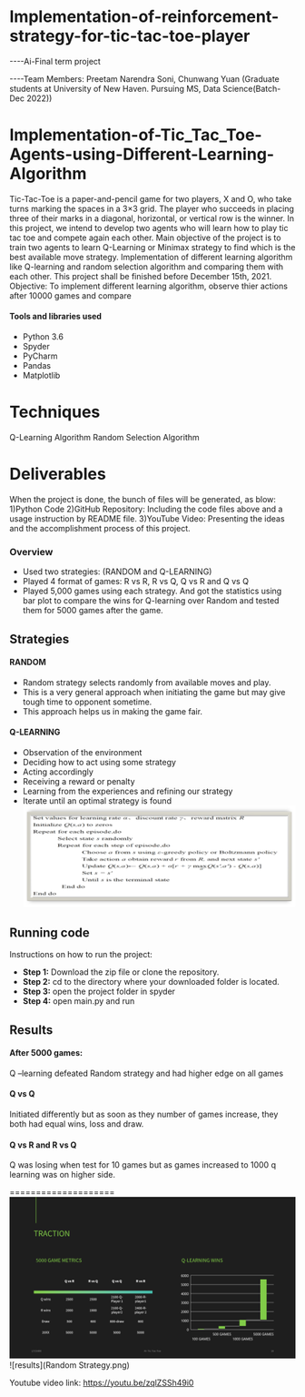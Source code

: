 # Implementation-of-reinforcement-strategy-for-tic-tac-toe-player
----Ai-Final term project

----Team Members: Preetam Narendra Soni, Chunwang Yuan (Graduate students at University of New Haven. Pursuing MS, Data Science(Batch-Dec 2022))
# Implementation-of-Tic_Tac_Toe-Agents-using-Different-Learning-Algorithm
Tic-Tac-Toe is a paper-and-pencil game for two players, X and O, who take turns marking the spaces in a 3×3 grid. The player who succeeds in placing three of their marks in a diagonal, horizontal, or vertical row is the winner.
In this project, we intend to develop two agents who will learn how to play tic tac toe and compete again each other. Main objective of the project is to train two agents to learn Q-Learning or Minimax strategy to find which is the best available move strategy.
Implementation of different learning algorithm like Q-learning and  random selection algorithm and comparing them with each other.
This project shall be finished before December 15th, 2021.
Objective: To implement different learning algorithm, observe thier actions after 10000 games and compare
#### Tools and libraries used
* Python 3.6
* Spyder
* PyCharm
* Pandas
* Matplotlib

# Techniques 
 Q-Learning Algorithm
Random Selection Algorithm

# Deliverables
When the project is done, the bunch of files will be generated, as blow:
1)Python Code
2)GitHub Repository: Including the code files above and a usage instruction by README file.
3)YouTube Video: Presenting the ideas and the accomplishment process of this project. 


### Overview
* Used two strategies: (RANDOM and Q-LEARNING) 
* Played 4 format of games: R vs R, R vs Q, Q vs R and Q vs Q
* Played 5,000 games using each strategy. And got the statistics using bar plot to compare the wins for Q-learning over Random and tested them for 5000 games after the game.

## Strategies
#### RANDOM 
* Random strategy selects randomly from available moves and play. 
* This is a very general approach when initiating the game but may give tough time to opponent sometime.
* This approach helps us in making the game fair.

#### Q-LEARNING
* Observation of the environment
* Deciding how to act using some strategy
* Acting accordingly
* Receiving a reward or penalty
* Learning from the experiences and refining our strategy
* Iterate until an optimal strategy is found
![Q-learning](Q-LEARNING-Algorithm.png)

## Running code
Instructions on how to run the project:
* **Step 1:** Download the zip file or clone the repository.
* **Step 2:** cd to the directory where your downloaded folder is located.
* **Step 3:** open the project folder in spyder
* **Step 4:** open main.py and run

## Results
#### After 5000 games:
Q –learning defeated Random strategy and had higher edge on all games
#### Q vs Q 
Initiated differently but as soon as they number of games increase, they both had equal wins, loss and draw.
#### Q vs R and  R vs Q
Q was losing when test for 10 games but as games increased to 1000 q learning was on higher side.

==================== <br>
![results](RESULTS.png)
![results](Random Strategy.png)


Youtube video link: https://youtu.be/zqlZSSh49i0

